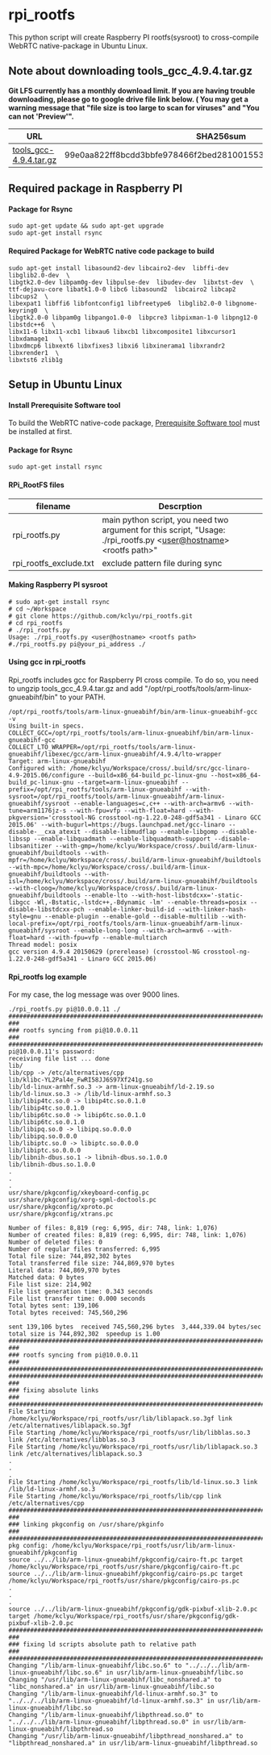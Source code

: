 # rpi_rootfs
This python script will create Raspberry PI rootfs(sysroot) to cross-compile WebRTC native-package in Ubuntu Linux.

## Note about downloading tools_gcc_4.9.4.tar.gz
**Git LFS currently has a monthly download limit. If you are having trouble downloading, please go to google drive file link below. ( You may get a warning message that "file size is too large to scan for viruses" and "You can not 'Preview'".**

|URL|SHA256sum|
|----------------|---------------|
|[tools_gcc-4.9.4.tar.gz](https://drive.google.com/open?id=0B4FN-EnejHTaLWVILVFkVTZteWM)|99e0aa822ff8bcdd3bbfe978466f2bed281001553f3b9c295eba2d6ed636d6c2|


## Required package in Raspberry PI


#### Package for Rsync 
```
sudo apt-get update && sudo apt-get upgrade
sudo apt-get install rsync
```

#### Required Package for WebRTC native code package to build
```
sudo apt-get install libasound2-dev libcairo2-dev  libffi-dev libglib2.0-dev  \
libgtk2.0-dev libpam0g-dev libpulse-dev  libudev-dev  libxtst-dev  \
ttf-dejavu-core libatk1.0-0 libc6 libasound2  libcairo2 libcap2 libcups2  \
libexpat1 libffi6 libfontconfig1 libfreetype6  libglib2.0-0 libgnome-keyring0  \
libgtk2.0-0 libpam0g libpango1.0-0  libpcre3 libpixman-1-0 libpng12-0 libstdc++6  \
libx11-6 libx11-xcb1 libxau6 libxcb1 libxcomposite1 libxcursor1 libxdamage1   \
libxdmcp6 libxext6 libxfixes3 libxi6 libxinerama1 libxrandr2 libxrender1  \
libxtst6 zlib1g 
```

## Setup in Ubuntu Linux
#### Install Prerequisite Software tool
To build the WebRTC native-code package, [Prerequisite Software tool](https://webrtc.org/native-code/development/prerequisite-sw/)  must be installed at first.


#### Package for Rsync 
```
sudo apt-get install rsync
```
#### RPi_RootFS files
filename|Descrption
|----------------|---------------|
|rpi_rootfs.py |main python script, you need two argument for this script,  "Usage: ./rpi_rootfs.py <<user@hostname>> \<rootfs path>" |
|rpi_rootfs_exclude.txt| exclude pattern file during sync|

#### Making Raspberry PI sysroot
```
# sudo apt-get install rsync
# cd ~/Workspace
# git clone https://github.com/kclyu/rpi_rootfs.git
# cd rpi_rootfs
# ./rpi_rootfs.py 
Usage: ./rpi_rootfs.py <user@hostname> <rootfs path>
#./rpi_rootfs.py pi@your_pi_address ./
```

#### Using gcc in rpi_rootfs
Rpi_rootfs includes gcc for Raspberry PI cross compile. To do so, you need to ungzip tools_gcc_4.9.4.tar.gz and add "/opt/rpi_rootfs/tools/arm-linux-gnueabihf/bin" to your PATH.

```
/opt/rpi_rootfs/tools/arm-linux-gnueabihf/bin/arm-linux-gnueabihf-gcc -v
Using built-in specs.
COLLECT_GCC=/opt/rpi_rootfs/tools/arm-linux-gnueabihf/bin/arm-linux-gnueabihf-gcc
COLLECT_LTO_WRAPPER=/opt/rpi_rootfs/tools/arm-linux-gnueabihf/libexec/gcc/arm-linux-gnueabihf/4.9.4/lto-wrapper
Target: arm-linux-gnueabihf
Configured with: /home/kclyu/Workspace/cross/.build/src/gcc-linaro-4.9-2015.06/configure --build=x86_64-build_pc-linux-gnu --host=x86_64-build_pc-linux-gnu --target=arm-linux-gnueabihf --prefix=/opt/rpi_rootfs/tools/arm-linux-gnueabihf --with-sysroot=/opt/rpi_rootfs/tools/arm-linux-gnueabihf/arm-linux-gnueabihf/sysroot --enable-languages=c,c++ --with-arch=armv6 --with-tune=arm1176jz-s --with-fpu=vfp --with-float=hard --with-pkgversion='crosstool-NG crosstool-ng-1.22.0-248-gdf5a341 - Linaro GCC 2015.06' --with-bugurl=https://bugs.launchpad.net/gcc-linaro --disable-__cxa_atexit --disable-libmudflap --enable-libgomp --disable-libssp --enable-libquadmath --enable-libquadmath-support --disable-libsanitizer --with-gmp=/home/kclyu/Workspace/cross/.build/arm-linux-gnueabihf/buildtools --with-mpfr=/home/kclyu/Workspace/cross/.build/arm-linux-gnueabihf/buildtools --with-mpc=/home/kclyu/Workspace/cross/.build/arm-linux-gnueabihf/buildtools --with-isl=/home/kclyu/Workspace/cross/.build/arm-linux-gnueabihf/buildtools --with-cloog=/home/kclyu/Workspace/cross/.build/arm-linux-gnueabihf/buildtools --enable-lto --with-host-libstdcxx='-static-libgcc -Wl,-Bstatic,-lstdc++,-Bdynamic -lm' --enable-threads=posix --disable-libstdcxx-pch --enable-linker-build-id --with-linker-hash-style=gnu --enable-plugin --enable-gold --disable-multilib --with-local-prefix=/opt/rpi_rootfs/tools/arm-linux-gnueabihf/arm-linux-gnueabihf/sysroot --enable-long-long --with-arch=armv6 --with-float=hard --with-fpu=vfp --enable-multiarch
Thread model: posix
gcc version 4.9.4 20150629 (prerelease) (crosstool-NG crosstool-ng-1.22.0-248-gdf5a341 - Linaro GCC 2015.06) 

```
#### Rpi_rootfs log example 
For my case, the log message was over 9000 lines.

```
./rpi_rootfs.py pi@10.0.0.11 ./
################################################################################
###
### rootfs syncing from pi@10.0.0.11
###
################################################################################
pi@10.0.0.11's password: 
receiving file list ... done 
lib/
lib/cpp -> /etc/alternatives/cpp
lib/klibc-YL2Pal4e_FwRI58JJ6S97Xf241g.so
lib/ld-linux-armhf.so.3 -> arm-linux-gnueabihf/ld-2.19.so
lib/ld-linux.so.3 -> /lib/ld-linux-armhf.so.3
lib/libip4tc.so.0 -> libip4tc.so.0.1.0
lib/libip4tc.so.0.1.0
lib/libip6tc.so.0 -> libip6tc.so.0.1.0
lib/libip6tc.so.0.1.0
lib/libipq.so.0 -> libipq.so.0.0.0
lib/libipq.so.0.0.0
lib/libiptc.so.0 -> libiptc.so.0.0.0
lib/libiptc.so.0.0.0
lib/libnih-dbus.so.1 -> libnih-dbus.so.1.0.0
lib/libnih-dbus.so.1.0.0
.
.
.
usr/share/pkgconfig/xkeyboard-config.pc
usr/share/pkgconfig/xorg-sgml-doctools.pc
usr/share/pkgconfig/xproto.pc
usr/share/pkgconfig/xtrans.pc

Number of files: 8,819 (reg: 6,995, dir: 748, link: 1,076)
Number of created files: 8,819 (reg: 6,995, dir: 748, link: 1,076)
Number of deleted files: 0
Number of regular files transferred: 6,995
Total file size: 744,892,302 bytes
Total transferred file size: 744,869,970 bytes
Literal data: 744,869,970 bytes
Matched data: 0 bytes
File list size: 214,902
File list generation time: 0.343 seconds
File list transfer time: 0.000 seconds
Total bytes sent: 139,106
Total bytes received: 745,560,296

sent 139,106 bytes  received 745,560,296 bytes  3,444,339.04 bytes/sec
total size is 744,892,302  speedup is 1.00
################################################################################
###
### rootfs syncing from pi@10.0.0.11
###
################################################################################
################################################################################
###
### fixing absolute links
###
################################################################################
File Starting /home/kclyu/Workspace/rpi_rootfs/usr/lib/liblapack.so.3gf link /etc/alternatives/liblapack.so.3gf
File Starting /home/kclyu/Workspace/rpi_rootfs/usr/lib/libblas.so.3 link /etc/alternatives/libblas.so.3
File Starting /home/kclyu/Workspace/rpi_rootfs/usr/lib/liblapack.so.3 link /etc/alternatives/liblapack.so.3
.
.
.
File Starting /home/kclyu/Workspace/rpi_rootfs/lib/ld-linux.so.3 link /lib/ld-linux-armhf.so.3
File Starting /home/kclyu/Workspace/rpi_rootfs/lib/cpp link /etc/alternatives/cpp
################################################################################
###
### linking pkgconfig on /usr/share/pkginfo
###
################################################################################
pkg config: /home/kclyu/Workspace/rpi_rootfs/usr/lib/arm-linux-gnueabihf/pkgconfig
source ../../lib/arm-linux-gnueabihf/pkgconfig/cairo-ft.pc target /home/kclyu/Workspace/rpi_rootfs/usr/share/pkgconfig/cairo-ft.pc
source ../../lib/arm-linux-gnueabihf/pkgconfig/cairo-ps.pc target /home/kclyu/Workspace/rpi_rootfs/usr/share/pkgconfig/cairo-ps.pc
.
.
.
source ../../lib/arm-linux-gnueabihf/pkgconfig/gdk-pixbuf-xlib-2.0.pc target /home/kclyu/Workspace/rpi_rootfs/usr/share/pkgconfig/gdk-pixbuf-xlib-2.0.pc
################################################################################
###
### fixing ld scripts absolute path to relative path
###
################################################################################
Changing "/lib/arm-linux-gnueabihf/libc.so.6" to "../../../lib/arm-linux-gnueabihf/libc.so.6" in usr/lib/arm-linux-gnueabihf/libc.so
Changing "/usr/lib/arm-linux-gnueabihf/libc_nonshared.a" to "libc_nonshared.a" in usr/lib/arm-linux-gnueabihf/libc.so
Changing "/lib/arm-linux-gnueabihf/ld-linux-armhf.so.3" to "../../../lib/arm-linux-gnueabihf/ld-linux-armhf.so.3" in usr/lib/arm-linux-gnueabihf/libc.so
Changing "/lib/arm-linux-gnueabihf/libpthread.so.0" to "../../../lib/arm-linux-gnueabihf/libpthread.so.0" in usr/lib/arm-linux-gnueabihf/libpthread.so
Changing "/usr/lib/arm-linux-gnueabihf/libpthread_nonshared.a" to "libpthread_nonshared.a" in usr/lib/arm-linux-gnueabihf/libpthread.so


```
